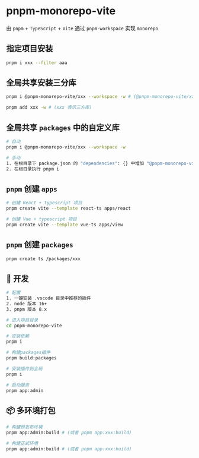 # pnpm-monorepo-vite

由 `pnpm` + `TypeScript` + `Vite` 通过 `pnpm-workspace` 实现 `monorepo`

## 指定项目安装
```bash
pnpm i xxx --filter aaa
```

## 全局共享安装三分库
```bash
pnpm i @pnpm-monorepo-vite/xxx --workspace -w # (@pnpm-monorepo-vite/xxx 为对应 package.json name 的值)

pnpm add xxx -w # (xxx 表示三方库)
```

## 全局共享 `packages` 中的自定义库
```bash
# 自动
pnpm i @pnpm-monorepo-vite/xxx --workspace -w

# 手动
1. 在根目录下 package.json 的 "dependencies": {} 中增加 "@pnpm-monorepo-vite/xxx": "workspace:^"
2. 在根目录执行 pnpm i
```

## `pnpm` 创建 `apps`
```bash
# 创建 React + typescript 项目
pnpm create vite --template react-ts apps/react

# 创建 Vue + typescript 项目
pnpm create vite --template vue-ts apps/view
```

## `pnpm` 创建 `packages`
```bash
pnpm create ts /packages/xxx
```

## 🚀 开发

```bash
# 配置
1. 一键安装 .vscode 目录中推荐的插件
2. node 版本 16+
3. pnpm 版本 8.x

# 进入项目目录
cd pnpm-monorepo-vite

# 安装依赖
pnpm i

# 构建packages插件
pnpm build:packages

# 安装插件到全局
pnpm i

# 启动服务
pnpm app:admin
```

## 📦️ 多环境打包

```bash
# 构建预发布环境
pnpm app:admin:build # (或者 pnpm app:xxx:build)

# 构建正式环境
pnpm app:admin:build # (或者 pnpm app:xxx:build)
```
